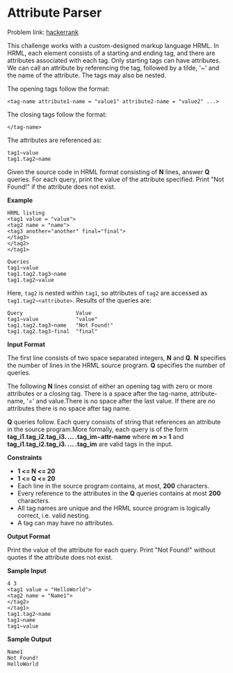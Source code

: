 # Attribute Parser
Problem link: [hackerrank](https://www.hackerrank.com/challenges/attribute-parser/problem)

This challenge works with a custom-designed markup language HRML. In HRML, each element consists of a starting and ending tag, and there are attributes associated with each tag. Only starting tags can have attributes. We can call an attribute by referencing the tag, followed by a tilde, '~' and the name of the attribute. The tags may also be nested.

The opening tags follow the format:
```
<tag-name attribute1-name = "value1" attribute2-name = "value2" ...>
```

The closing tags follow the format:
```
</tag-name>
```

The attributes are referenced as:
```
tag1~value  
tag1.tag2~name
```
Given the source code in HRML format consisting of **N** lines, answer **Q** queries. For each query, print the value of the attribute specified. Print "Not Found!" if the attribute does not exist.

**Example**
```
HRML listing
<tag1 value = "value">
<tag2 name = "name">
<tag3 another="another" final="final">
</tag3>
</tag2>
</tag1>

Queries
tag1~value
tag1.tag2.tag3~name
tag1.tag2~value
```

Here, `tag2` is nested within `tag1`, so attributes of `tag2` are accessed as `tag1.tag2~<attribute>`. Results of the queries are:

```
Query                 Value
tag1~value            "value"
tag1.tag2.tag3~name   "Not Found!"
tag1.tag2.tag3~final  "final"
```

**Input Format**

The first line consists of two space separated integers, **N** and **Q**. **N** specifies the number of lines in the HRML source program. **Q** specifies the number of queries.

The following **N** lines consist of either an opening tag with zero or more attributes or a closing tag. There is a space after the tag-name, attribute-name, '=' and value.There is no space after the last value. If there are no attributes there is no space after tag name.

**Q** queries follow. Each query consists of string that references an attribute in the source program.More formally, each query is of the form **tag_i1.tag_i2.tag_i3. ... .tag_im**~**attr-name** where **m >= 1** and **tag_i1.tag_i2.tag_i3. ... .tag_im** are valid tags in the input.

**Constraints**
- **1 <= N <= 20** 
- **1 <= Q <= 20**
- Each line in the source program contains, at most, **200** characters.
- Every reference to the attributes in the **Q** queries contains at most **200** characters.
- All tag names are unique and the HRML source program is logically correct, i.e. valid nesting.
- A tag can may have no attributes.

**Output Format**

Print the value of the attribute for each query. Print "Not Found!" without quotes if the attribute does not exist.

**Sample Input**
```
4 3
<tag1 value = "HelloWorld">
<tag2 name = "Name1">
</tag2>
</tag1>
tag1.tag2~name
tag1~name
tag1~value
```
**Sample Output**
```
Name1
Not Found!
HelloWorld
```
